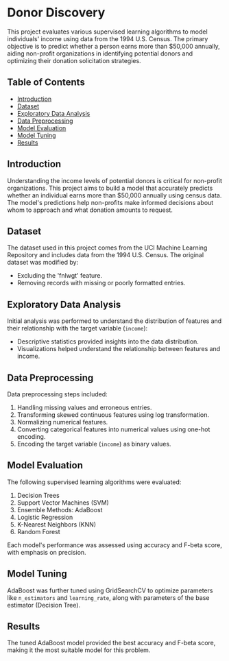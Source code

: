 # Donor Discovery

This project evaluates various supervised learning algorithms to model individuals' income using data from the 1994 U.S. Census. The primary objective is to predict whether a person earns more than $50,000 annually, aiding non-profit organizations in identifying potential donors and optimizing their donation solicitation strategies.

## Table of Contents

- [Introduction](#introduction)
- [Dataset](#dataset)
- [Exploratory Data Analysis](#exploratory-data-analysis)
- [Data Preprocessing](#data-preprocessing)
- [Model Evaluation](#model-evaluation)
- [Model Tuning](#model-tuning)
- [Results](#results)

## Introduction

Understanding the income levels of potential donors is critical for non-profit organizations. This project aims to build a model that accurately predicts whether an individual earns more than $50,000 annually using census data. The model's predictions help non-profits make informed decisions about whom to approach and what donation amounts to request.

## Dataset

The dataset used in this project comes from the UCI Machine Learning Repository and includes data from the 1994 U.S. Census. The original dataset was modified by:
- Excluding the 'fnlwgt' feature.
- Removing records with missing or poorly formatted entries.

## Exploratory Data Analysis

Initial analysis was performed to understand the distribution of features and their relationship with the target variable (`income`):
- Descriptive statistics provided insights into the data distribution.
- Visualizations helped understand the relationship between features and income.

## Data Preprocessing

Data preprocessing steps included:
1. Handling missing values and erroneous entries.
2. Transforming skewed continuous features using log transformation.
3. Normalizing numerical features.
4. Converting categorical features into numerical values using one-hot encoding.
5. Encoding the target variable (`income`) as binary values.

## Model Evaluation

The following supervised learning algorithms were evaluated:
1. Decision Trees
2. Support Vector Machines (SVM)
3. Ensemble Methods: AdaBoost
4. Logistic Regression
5. K-Nearest Neighbors (KNN)
6. Random Forest

Each model's performance was assessed using accuracy and F-beta score, with emphasis on precision.

## Model Tuning

AdaBoost was further tuned using GridSearchCV to optimize parameters like `n_estimators` and `learning_rate`, along with parameters of the base estimator (Decision Tree).

## Results

The tuned AdaBoost model provided the best accuracy and F-beta score, making it the most suitable model for this problem.



